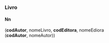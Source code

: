 ### Livro
#### Nn
(__codAutor__, nomeLivro, __codEditora__, nomeEdiora  
(__codAutor__, nomeAutor))  
